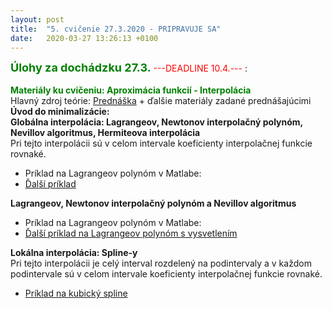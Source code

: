 ```yaml
---
layout: post
title:  "5. cvičenie 27.3.2020 - PRIPRAVUJE SA"
date:   2020-03-27 13:26:13 +0100
---
```


<font size="4"> <span style="color:green">**Úlohy za dochádzku 27.3.**</span></font> <span style="color:red">---DEADLINE 10.4.---</span> :<br />
<br />
</font> <span style="color:green">**Materiály ku cvičeniu: Aproximácia funkcií - Interpolácia**</span></font>  <br />
 Hlavný zdroj teórie: [Prednáška](http://kfe.fjfi.cvut.cz/~limpouch/numet/aprox.pdf) + ďalšie materiály zadané prednášajúcimi <br />
 **Úvod do minimalizácie:**  <br />
 **Globálna interpolácia: Lagrangeov, Newtonov interpolačný polynóm, Nevillov algoritmus, Hermiteova interpolácia**  <br />
Pri tejto interpolácii sú v celom intervale koeficienty interpolačnej funkcie rovnaké.
- Príklad na Lagrangeov polynóm v Matlabe: <br />
- [Ďalší príklad ](http://maslarova.github.io/cvicenie4/porovnani_riesenie.m)<br />

 **Lagrangeov, Newtonov interpolačný polynóm a Nevillov algoritmus**  <br />
- Príklad na Lagrangeov polynóm v Matlabe: <br />
- [Ďalší príklad na Lagrangeov polynóm s vysvetlením](http://maslarova.github.io/cvicenie5/lagrange.pdf)<br />

 **Lokálna interpolácia: Spline-y**  <br />
Pri tejto interpolácii je celý interval rozdelený na podintervaly a v každom podintervale sú v celom intervale koeficienty interpolačnej funkcie rovnaké.

- [Príklad na kubický spline](http://maslarova.github.io/cvicenie5/spline.pdf)<br />

